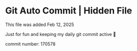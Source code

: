 # Git Auto Commit | Hidden File

This file was added Feb 12, 2025

Just for fun and keeping my daily git commit active 🤪

commit number: 170578
